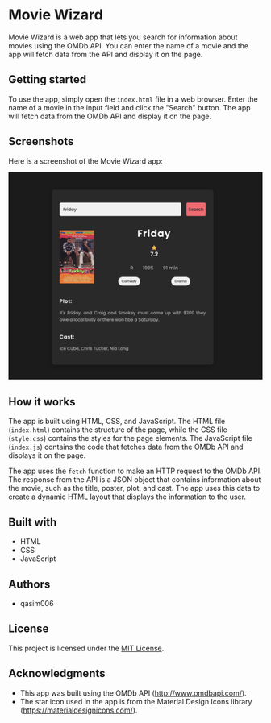 # Movie Wizard

Movie Wizard is a web app that lets you search for information about movies using the OMDb API. You can enter the name of a movie and the app will fetch data from the API and display it on the page.

## Getting started

To use the app, simply open the `index.html` file in a web browser. Enter the name of a movie in the input field and click the "Search" button. The app will fetch data from the OMDb API and display it on the page.

## Screenshots

Here is a screenshot of the Movie Wizard app:

![Movie Wizard Screenshot 1](https://raw.githubusercontent.com/qasim006/movie-wizard/main/Movie%20Wizard%20Screenshot.png)

## How it works

The app is built using HTML, CSS, and JavaScript. The HTML file (`index.html`) contains the structure of the page, while the CSS file (`style.css`) contains the styles for the page elements. The JavaScript file (`index.js`) contains the code that fetches data from the OMDb API and displays it on the page.

The app uses the `fetch` function to make an HTTP request to the OMDb API. The response from the API is a JSON object that contains information about the movie, such as the title, poster, plot, and cast. The app uses this data to create a dynamic HTML layout that displays the information to the user.

## Built with

- HTML
- CSS
- JavaScript

## Authors

- qasim006

## License

This project is licensed under the [MIT License](https://opensource.org/licenses/MIT).

## Acknowledgments

- This app was built using the OMDb API (http://www.omdbapi.com/).
- The star icon used in the app is from the Material Design Icons library (https://materialdesignicons.com/).
